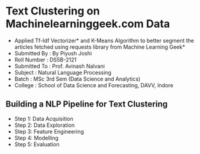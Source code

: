 # Text Clustering on Machinelearninggeek.com Data
- Applied Tf-Idf Vectorizer* and K-Means Algorithm to better segment the articles fetched using requests library from Machine Learning Geek*
- Submitted By : By Piyush Joshi
- Roll Number : DS5B-2121
- Submitted To : Prof. Avinash Nalvani
- Subject : Natural Language Processing
- Batch : MSc 3rd Sem (Data Science and Analytics)
- College : School of Data Science and Forecasting, DAVV, Indore
## Building a NLP Pipeline for Text Clustering
- Step 1: Data Acquisition
- Step 2: Data Exploration
- Step 3: Feature Engineering
- Step 4: Modelling
- Step 5: Evaluation
